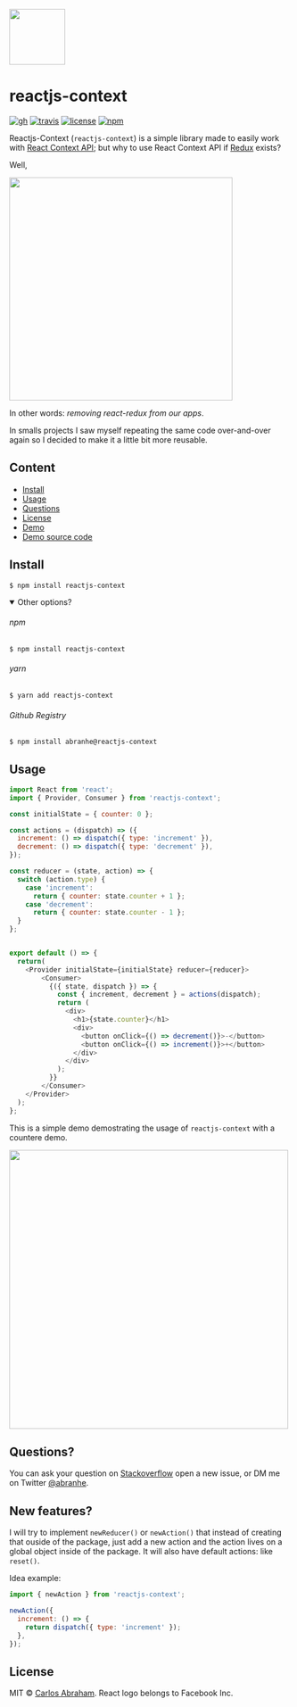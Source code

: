 
[<img src="https://cdn.abranhe.com/projects/reactjs-context/logo.png" width="100">](https://p.abranhe.com/reactjs-context)

# reactjs-context 

[![gh](https://github.com/abranhe/reactjs-context/workflows/build/badge.svg)](https://github.com/abranhe/reactjs-context/actions) [![travis](https://img.shields.io/travis/abranhe/reactjs-context?logo=travis)](https://travis-ci.org/abranhe/reactjs-context) [![license](https://img.shields.io/github/license/abranhe/reactjs-context.svg)](https://github.com/abranhe/reactjs-context/blob/master/license) [![npm](https://img.shields.io/npm/v/reactjs-context.svg?logo=npm)](https://github.com/abranhe/reactjs-context)

Reactjs-Context (`reactjs-context`) is a simple library made to easily work with [React Context API](https://reactjs.org/docs/context.html); but why to use React Context API if [Redux](https://redux.js.org) exists?

Well,

[<img src="https://cdn.abranhe.com/projects/reactjs-context/tweet.png" width="400">](https://p.abranhe.com/reactjs-context)

In other words: *removing react-redux from our apps*.

In smalls projects I saw myself repeating the same code over-and-over again so I decided to make it a little bit more reusable.

## Content 

- [Install](#install)
- [Usage](#usage)
- [Questions](#questions)
- [License](#license)
- [Demo](https://reactjs-context.demos.abranhe.com)
- [Demo source code](https://github.com/abranhe/public-demos/tree/master/reactjs-context)

## Install

```
$ npm install reactjs-context
```

<details open>
<summary>
  Other options?
</summary>

###### npm

```
$ npm install reactjs-context
```

###### yarn

```
$ yarn add reactjs-context
```

###### Github Registry

```
$ npm install abranhe@reactjs-context
```

</details>

## Usage

```js
import React from 'react';
import { Provider, Consumer } from 'reactjs-context';

const initialState = { counter: 0 };

const actions = (dispatch) => ({
  increment: () => dispatch({ type: 'increment' }),
  decrement: () => dispatch({ type: 'decrement' }),
});

const reducer = (state, action) => {
  switch (action.type) {
    case 'increment':
      return { counter: state.counter + 1 };
    case 'decrement':
      return { counter: state.counter - 1 };
  }
};


export default () => {
  return(
    <Provider initialState={initialState} reducer={reducer}>
        <Consumer>
          {({ state, dispatch }) => {
            const { increment, decrement } = actions(dispatch);
            return (
              <div>
                <h1>{state.counter}</h1>
                <div>
                  <button onClick={() => decrement()}>-</button>
                  <button onClick={() => increment()}>+</button>
                </div>
              </div>
            );
          }}
        </Consumer>
    </Provider>
  );
};
```

This is a simple demo demostrating the usage of `reactjs-context` with a countere demo.

[<img src="https://cdn.abranhe.com/projects/reactjs-context/demo.png" width="500">](https://p.abranhe.com/reactjs-context)

## Questions?

You can ask your question on [Stackoverflow](https://stackoverflow.com) open a new issue, or DM me on Twitter [@abranhe](https://twitter.com/abranhe).

## New features?

I will try to implement `newReducer()` or `newAction()` that instead of creating that ouside of the package, just add a new action and the action lives on a global object inside of the package. It will also have default actions: like `reset()`.

Idea example: 

```js
import { newAction } from 'reactjs-context';

newAction({ 
  increment: () => {
    return dispatch({ type: 'increment' });
  },
});
```

## License

MIT © [Carlos Abraham](https://github.com/abranhe). React logo belongs to Facebook Inc.